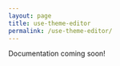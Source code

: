 ```yaml
---
layout: page
title: use-theme-editor
permalink: /use-theme-editor/
---
```


Documentation coming soon!